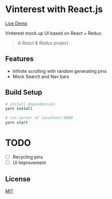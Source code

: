 # Vinterest with React.js

[Live Demo](https://vicai.github.io/vinterest/)

Vinterest mock up UI based on React + Redux.

> A React & Redux project

## Features
- Infinite scrolling with random generating pins
- Mock Search and Nav bars

## Build Setup

``` bash
# install dependencies
yarn install

# run server at localhost:8080
yarn start
```

# TODO

 - [ ] Recycling pins
 - [ ] UI Improvement
 
 ## License

[MIT](https://opensource.org/licenses/MIT)
